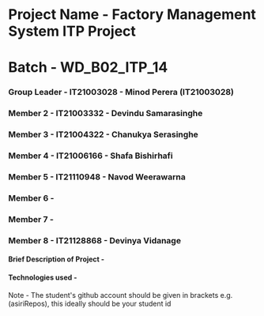 # Project Name - Factory Management System ITP Project
# Batch - WD_B02_ITP_14
### Group Leader - IT21003028 - Minod Perera (IT21003028)
### Member 2 - IT21003332 - Devindu Samarasinghe
### Member 3 - IT21004322 - Chanukya Serasinghe
### Member 4 - IT21006166 - Shafa Bishirhafi
### Member 5 - IT21110948 - Navod Weerawarna
### Member 6 - 
### Member 7 - 
### Member 8 - IT21128868 - Devinya Vidanage

#### Brief Description of Project - 
#### Technologies used - 

Note - The student's github account should be given in brackets e.g. (asiriRepos), this ideally should be your student id 

